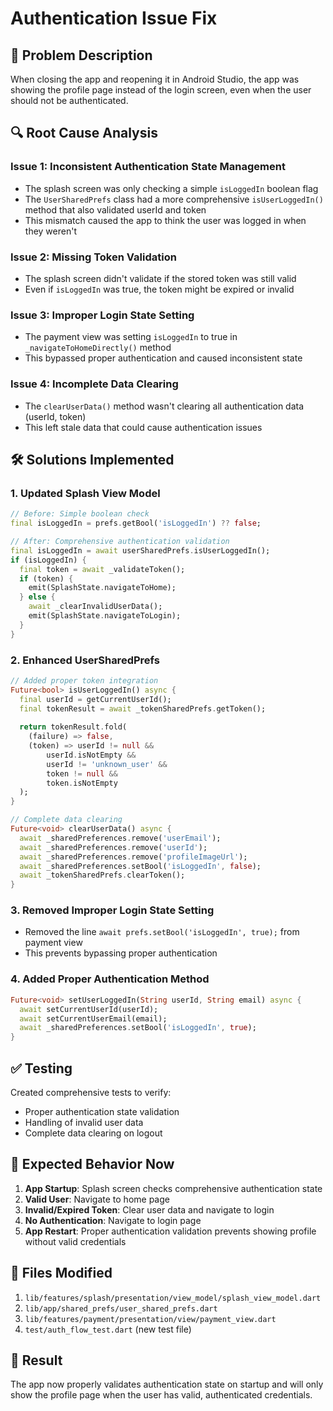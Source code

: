 # Authentication Issue Fix

## 🐛 **Problem Description**

When closing the app and reopening it in Android Studio, the app was showing the profile page instead of the login screen, even when the user should not be authenticated.

## 🔍 **Root Cause Analysis**

### **Issue 1: Inconsistent Authentication State Management**
- The splash screen was only checking a simple `isLoggedIn` boolean flag
- The `UserSharedPrefs` class had a more comprehensive `isUserLoggedIn()` method that also validated userId and token
- This mismatch caused the app to think the user was logged in when they weren't

### **Issue 2: Missing Token Validation**
- The splash screen didn't validate if the stored token was still valid
- Even if `isLoggedIn` was true, the token might be expired or invalid

### **Issue 3: Improper Login State Setting**
- The payment view was setting `isLoggedIn` to true in `_navigateToHomeDirectly()` method
- This bypassed proper authentication and caused inconsistent state

### **Issue 4: Incomplete Data Clearing**
- The `clearUserData()` method wasn't clearing all authentication data (userId, token)
- This left stale data that could cause authentication issues

## 🛠️ **Solutions Implemented**

### **1. Updated Splash View Model**
```dart
// Before: Simple boolean check
final isLoggedIn = prefs.getBool('isLoggedIn') ?? false;

// After: Comprehensive authentication validation
final isLoggedIn = await userSharedPrefs.isUserLoggedIn();
if (isLoggedIn) {
  final token = await _validateToken();
  if (token) {
    emit(SplashState.navigateToHome);
  } else {
    await _clearInvalidUserData();
    emit(SplashState.navigateToLogin);
  }
}
```

### **2. Enhanced UserSharedPrefs**
```dart
// Added proper token integration
Future<bool> isUserLoggedIn() async {
  final userId = getCurrentUserId();
  final tokenResult = await _tokenSharedPrefs.getToken();
  
  return tokenResult.fold(
    (failure) => false,
    (token) => userId != null &&
        userId.isNotEmpty &&
        userId != 'unknown_user' &&
        token != null &&
        token.isNotEmpty
  );
}

// Complete data clearing
Future<void> clearUserData() async {
  await _sharedPreferences.remove('userEmail');
  await _sharedPreferences.remove('userId');
  await _sharedPreferences.remove('profileImageUrl');
  await _sharedPreferences.setBool('isLoggedIn', false);
  await _tokenSharedPrefs.clearToken();
}
```

### **3. Removed Improper Login State Setting**
- Removed the line `await prefs.setBool('isLoggedIn', true);` from payment view
- This prevents bypassing proper authentication

### **4. Added Proper Authentication Method**
```dart
Future<void> setUserLoggedIn(String userId, String email) async {
  await setCurrentUserId(userId);
  await setCurrentUserEmail(email);
  await _sharedPreferences.setBool('isLoggedIn', true);
}
```

## ✅ **Testing**

Created comprehensive tests to verify:
- Proper authentication state validation
- Handling of invalid user data
- Complete data clearing on logout

## 🎯 **Expected Behavior Now**

1. **App Startup**: Splash screen checks comprehensive authentication state
2. **Valid User**: Navigate to home page
3. **Invalid/Expired Token**: Clear user data and navigate to login
4. **No Authentication**: Navigate to login page
5. **App Restart**: Proper authentication validation prevents showing profile without valid credentials

## 🔧 **Files Modified**

1. `lib/features/splash/presentation/view_model/splash_view_model.dart`
2. `lib/app/shared_prefs/user_shared_prefs.dart`
3. `lib/features/payment/presentation/view/payment_view.dart`
4. `test/auth_flow_test.dart` (new test file)

## 🚀 **Result**

The app now properly validates authentication state on startup and will only show the profile page when the user has valid, authenticated credentials. 